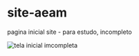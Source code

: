 # site-aeam

pagina inicial site - para estudo, incompleto 

![tela inicial imcompleta](https://github.com/patriciamilane/site-aeam/blob/master/img/gif.gif)
